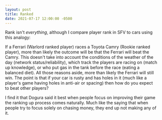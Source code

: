```yaml
---
layout: post
title: Ranked
date: 2021-07-17 12:00:00 -0500
---
```


Rank isn't _everything_, although I compare player rank in SFV to cars using this analogy: 

If a Ferrari (Warlord ranked player) races a Toyota Camry (Rookie ranked player), more than likely the outcome will be that the Ferrari will beat the Camry.
This doesn't take into account the conditions of the weather of the day (network status/reliability), which track the players are racing on (match up knowledge), or who put gas in the tank before the race (eating a balanced diet).
All those reasons aside, more than likely the Ferrari will still win.
The point is that if your car is rusty and has holes in it (much like a player's game having holes in anti-air or spacing) then how do you expect to beat other players?

I find it that Dogura said it best when people focus on improving their game the ranking up process comes naturally. Much like the saying that when people try to focus solely on chasing money, they end up not making any of it.
